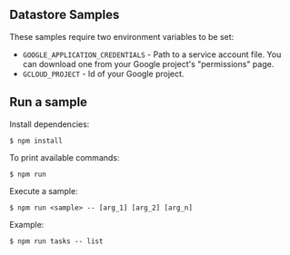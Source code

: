 ## Datastore Samples

These samples require two environment variables to be set:

- `GOOGLE_APPLICATION_CREDENTIALS` - Path to a service account file. You can
download one from your Google project's "permissions" page.
- `GCLOUD_PROJECT` - Id of your Google project.

## Run a sample

Install dependencies:

```
$ npm install
```

To print available commands:

```
$ npm run
```

Execute a sample:

```
$ npm run <sample> -- [arg_1] [arg_2] [arg_n]
```

Example:

```
$ npm run tasks -- list
```